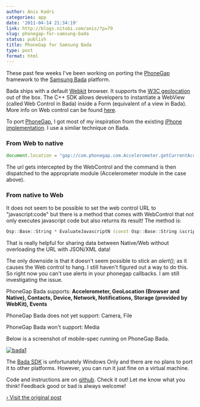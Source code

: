 ```yaml
---
author: Anis Kadri
categories: app
date: '2011-04-14 21:34:19'
link: http://blogs.nitobi.com/anis/?p=79
slug: phonegap-for-samsung-bada
status: publish
title: PhoneGap for Samsung Bada
type: post
format: html
---
```


These past few weeks I've been working on porting the [PhoneGap](http://www.phonegap.com) framework to the [Samsung Bada](http://developer.bada.com/apis/index.do) platform.

Bada ships with a default [Webkit](http://www.webkit.org/) browser. It supports the [W3C geolocation](http://dev.w3.org/geo/api/spec-source.html) out of the box. The C++ SDK allows developers to instantiate a WebView (called Web Control in Bada) inside a Form (equivalent of a view in Bada). More info on Web control can be found [here](http://developer.bada.com/help/index.jsp?topic=/com.osp.apireference.help/classOsp_1_1Web_1_1Controls_1_1Web.html).

To port [PhoneGap](http://www.phonegap.com), I got most of my inspiration from the existing [iPhone implementation](https://github.com/phonegap/phonegap-iphone). I use a similar technique on Bada.

### From Web to native

```js
document.location = "gap://com.phonegap.com.Accelerometer.getCurrentAcceleration"
```

The url gets intercepted by the WebControl and the command is then dispatched to the appropriate module (Accelerometer module in the case above).

### From native to Web

It does not seem to be possible to set the web control URL to "javascript:code" but there is a method that comes with WebControl that not only executes javascript code but also returns its result! The method is:

```c++
Osp::Base::String * EvaluateJavascriptN (const Osp::Base::String &scriptCode) const
```

That is really helpful for sharing data between Native/Web without overloading the URL with JSON/XML data!

The only downside is that it doesn't seem possible to stick an _alert();_ as it causes the Web control to hang. I still haven't figured out a way to do this. So right now you can't use alerts in your phonegap callbacks. I am still investigating the issue.

PhoneGap Bada supports: **Accelerometer, GeoLocation (Browser and Native), Contacts, Device, Network, Notifications, Storage (provided by WebKit), Events**

PhoneGap Bada does not yet support: Camera, File

PhoneGap Bada won't support: Media

Below is a screenshot of mobile-spec running on PhoneGap Bada.

[![bada1](http://blogs.nitobi.com/anis/wp-content/uploads/2011/04/bada1.png)](http://blogs.nitobi.com/anis/wp-content/uploads/2011/04/bada1.png)

The [Bada SDK](http://developer.bada.com) is unfortunately Windows Only and there are no plans to port it to other platforms. However, you can run it just fine on a virtual machine.

Code and instructions are on [github](https://github.com/phonegap/phonegap-bada). Check it out! Let me know what you think! Feedback good or bad is always welcome!

[› Visit the original post](http://blogs.nitobi.com/anis/?p=79)

